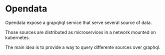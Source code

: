 # Opendata

Opendata expose a grapqhql service that serve several source of data.

Those sources are distributed as microservices in a network mounted on kubernetes.

The main idea is to provide a way to query differente sources over graphql.